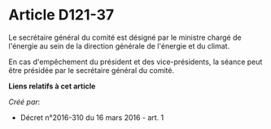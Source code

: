 # Article D121-37

Le  secrétaire général du comité est désigné par le ministre chargé de  l'énergie au sein de la direction générale de
l'énergie et du climat. 

En cas d'empêchement du président et des vice-présidents, la séance peut être présidée par le secrétaire général du comité.

**Liens relatifs à cet article**

_Créé par_:

  - Décret n°2016-310 du 16 mars 2016 - art. 1
